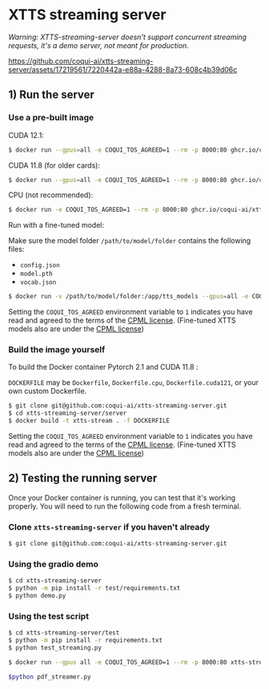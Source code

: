 # XTTS streaming server
*Warning: XTTS-streaming-server doesn't support concurrent streaming requests, it's a demo server, not meant for production.*

https://github.com/coqui-ai/xtts-streaming-server/assets/17219561/7220442a-e88a-4288-8a73-608c4b39d06c


## 1) Run the server

### Use a pre-built image

CUDA 12.1:

```bash
$ docker run --gpus=all -e COQUI_TOS_AGREED=1 --rm -p 8000:80 ghcr.io/coqui-ai/xtts-streaming-server:latest-cuda121
```

CUDA 11.8 (for older cards):

```bash
$ docker run --gpus=all -e COQUI_TOS_AGREED=1 --rm -p 8000:80 ghcr.io/coqui-ai/xtts-streaming-server:latest
```

CPU (not recommended):

```bash
$ docker run -e COQUI_TOS_AGREED=1 --rm -p 8000:80 ghcr.io/coqui-ai/xtts-streaming-server:latest-cpu
```

Run with a fine-tuned model:

Make sure the model folder `/path/to/model/folder`  contains the following files:
- `config.json`
- `model.pth`
- `vocab.json`

```bash
$ docker run -v /path/to/model/folder:/app/tts_models --gpus=all -e COQUI_TOS_AGREED=1  --rm -p 8000:80 ghcr.io/coqui-ai/xtts-streaming-server:latest`
```

Setting the `COQUI_TOS_AGREED` environment variable to `1` indicates you have read and agreed to
the terms of the [CPML license](https://coqui.ai/cpml). (Fine-tuned XTTS models also are under the [CPML license](https://coqui.ai/cpml))

### Build the image yourself

To build the Docker container Pytorch 2.1 and CUDA 11.8 :

`DOCKERFILE` may be `Dockerfile`, `Dockerfile.cpu`, `Dockerfile.cuda121`, or your own custom Dockerfile.

```bash
$ git clone git@github.com:coqui-ai/xtts-streaming-server.git
$ cd xtts-streaming-server/server
$ docker build -t xtts-stream . -f DOCKERFILE
```


Setting the `COQUI_TOS_AGREED` environment variable to `1` indicates you have read and agreed to
the terms of the [CPML license](https://coqui.ai/cpml). (Fine-tuned XTTS models also are under the [CPML license](https://coqui.ai/cpml))

## 2) Testing the running server

Once your Docker container is running, you can test that it's working properly. You will need to run the following code from a fresh terminal.

### Clone `xtts-streaming-server` if you haven't already

```bash
$ git clone git@github.com:coqui-ai/xtts-streaming-server.git
```

### Using the gradio demo

```bash
$ cd xtts-streaming-server
$ python -m pip install -r test/requirements.txt
$ python demo.py
```

### Using the test script

```bash
$ cd xtts-streaming-server/test
$ python -m pip install -r requirements.txt
$ python test_streaming.py
```

```bash
$ docker run --gpus all -e COQUI_TOS_AGREED=1 --rm -p 8000:80 xtts-stream
```
```bash
$python pdf_streamer.py
```